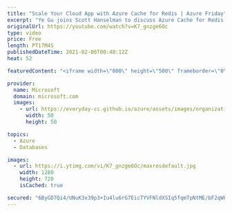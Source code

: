 ```yaml
---
title: "Scale Your Cloud App with Azure Cache for Redis | Azure Friday"
excerpt: "Ye Gu joins Scott Hanselman to discuss Azure Cache for Redis, a popular open-source in-memory data store that uses DRAM to store the most frequently used or time-sensitive data for fast retrieval. With it, you can create applications on Azure that handle millions of requests per second at down to sub-millisecond"
originalUrl: https://youtube.com/watch?v=K7_gnzge6Oc
type: video
price: Free
length: PT17M4S
publishedDateTime: 2021-02-06T00:48:12Z
heat: 52

featuredContent: "<iframe width=\"800\" height=\"500\" frameborder=\"0\" src=\"https://www.youtube.com/embed/K7_gnzge6Oc\" allow=\"accelerometer; autoplay; encrypted-media; gyroscope; picture-in-picture\" allowfullscreen></iframe>"

provider:
  name: Microsoft
  domain: microsoft.com
  images:
    - url: https://everyday-cc.github.io/azure/assets/images/organizations/microsoft.com-50x50.jpg
      width: 50
      height: 50

topics:
  - Azure
  - Databases

images:
  - url: https://i.ytimg.com/vi/K7_gnzge6Oc/maxresdefault.jpg
    width: 1280
    height: 720
    isCached: true

secured: "6ByGD7Qi4/UNuK3x39p3+Iu4lu6rG7EicTYVFNldXSIq5fqmTpNtME/bF2qWPtizEMiKVRsKc6U6ypR4AbFKqWJAhxxMAVqG/ECPbsADgCI2oOfCmr2H2SZc22BddhQPE/T4w7m8yJ4tE08b5CXPOcRHqd5TggZK/TMNCJELZ2q7oFVM3VrrwJAWwUoca7OqMFWMAPaiAFXYH7DhQ89h+tujy8FnOeUyrdyUWYG0+Z9lQ/TuQFIEwGtexQHMXPkRqd5paplICtbZSAzHfntiQVCNB9kMdwpYVAK7FuJPVJufrAKKHOjt7gml997P1bl14rpcDlplpO64R3RA2RL8ROaDKSypVGRi04Bv5b+A6OoVkci816xG1fxstMGMKQ43pdV+JlJojpNQrrn0oeiIeMO3TQh32asqOjKdNRcs5ik=;iAF7rEQjaBctnTC+X16pTA=="
---
```


